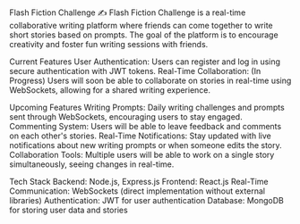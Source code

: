 Flash Fiction Challenge ✍️
Flash Fiction Challenge is a real-time collaborative writing platform where friends can come together to write short stories based on prompts. The goal of the platform is to encourage creativity and foster fun writing sessions with friends.

Current Features
User Authentication: Users can register and log in using secure authentication with JWT tokens.
Real-Time Collaboration: (In Progress) Users will soon be able to collaborate on stories in real-time using WebSockets, allowing for a shared writing experience.

Upcoming Features
Writing Prompts: Daily writing challenges and prompts sent through WebSockets, encouraging users to stay engaged.
Commenting System: Users will be able to leave feedback and comments on each other's stories.
Real-Time Notifications: Stay updated with live notifications about new writing prompts or when someone edits the story.
Collaboration Tools: Multiple users will be able to work on a single story simultaneously, seeing changes in real-time.

Tech Stack
Backend: Node.js, Express.js
Frontend: React.js
Real-Time Communication: WebSockets (direct implementation without external libraries)
Authentication: JWT for user authentication
Database: MongoDB for storing user data and stories
